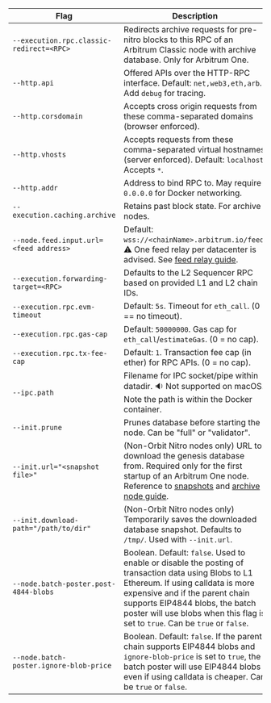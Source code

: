 <section class='small-table'>

| Flag                                     | Description                                                                                                                                                                                                                                                                                     |
| ---------------------------------------- | ----------------------------------------------------------------------------------------------------------------------------------------------------------------------------------------------------------------------------------------------------------------------------------------------- |
| `--execution.rpc.classic-redirect=<RPC>` | Redirects archive requests for pre-nitro blocks to this RPC of an Arbitrum Classic node with archive database. Only for Arbitrum One.                                                                                                                                                           |
| `--http.api`                             | Offered APIs over the HTTP-RPC interface. Default: `net,web3,eth,arb`. Add `debug` for tracing.                                                                                                                                                                                                 |
| `--http.corsdomain`                      | Accepts cross origin requests from these comma-separated domains (browser enforced).                                                                                                                                                                                                            |
| `--http.vhosts`                          | Accepts requests from these comma-separated virtual hostnames (server enforced). Default: `localhost`. Accepts `*`.                                                                                                                                                                             |
| `--http.addr`                            | Address to bind RPC to. May require `0.0.0.0` for Docker networking.                                                                                                                                                                                                                            |
| `--execution.caching.archive`            | Retains past block state. For archive nodes.                                                                                                                                                                                                                                                    |
| `--node.feed.input.url=<feed address>`   | Default: `wss://<chainName>.arbitrum.io/feed`. ⚠️ One feed relay per datacenter is advised. See [feed relay guide](/node-running/how-tos/running-a-feed-relay.mdx).                                                                                                                             |
| `--execution.forwarding-target=<RPC>`    | Defaults to the L2 Sequencer RPC based on provided L1 and L2 chain IDs.                                                                                                                                                                                                                         |
| `--execution.rpc.evm-timeout`            | Default: `5s`. Timeout for `eth_call`. (0 == no timeout).                                                                                                                                                                                                                                       |
| `--execution.rpc.gas-cap`                | Default: `50000000`. Gas cap for `eth_call`/`estimateGas`. (0 = no cap).                                                                                                                                                                                                                        |
| `--execution.rpc.tx-fee-cap`             | Default: `1`. Transaction fee cap (in ether) for RPC APIs. (0 = no cap).                                                                                                                                                                                                                        |
| `--ipc.path`                             | Filename for IPC socket/pipe within datadir. 🔉 Not supported on macOS. Note the path is within the Docker container.                                                                                                                                                                           |
| `--init.prune`                           | Prunes database before starting the node. Can be "full" or "validator".                                                                                                                                                                                                                         |
| `--init.url="<snapshot file>"`           | (Non-Orbit Nitro nodes only) URL to download the genesis database from. Required only for the first startup of an Arbitrum One node. Reference to [snapshots](https://snapshot.arbitrum.foundation/index.html) and [archive node guide](/node-running/how-tos/running-an-archive-node).         |
| `--init.download-path="/path/to/dir"`    | (Non-Orbit Nitro nodes only) Temporarily saves the downloaded database snapshot. Defaults to `/tmp/`. Used with `--init.url`.                                                                                                                                                                   |
| `--node.batch-poster.post-4844-blobs`    | Boolean. Default: `false`. Used to enable or disable the posting of transaction data using Blobs to L1 Ethereum. If using calldata is more expensive and if the parent chain supports EIP4844 blobs, the batch poster will use blobs when this flag is set to `true`. Can be `true` or `false`. |
| `--node.batch-poster.ignore-blob-price`  | Boolean. Default: `false`. If the parent chain supports EIP4844 blobs and `ignore-blob-price` is set to `true`, the batch poster will use EIP4844 blobs even if using calldata is cheaper. Can be `true` or `false`.                                                                            |

</section>
